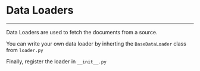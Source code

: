 # Data Loaders

---

Data Loaders are used to fetch the documents from a source.

You can write your own data loader by inherting the `BaseDataLoader` class from `loader.py`

Finally, register the loader in `__init__.py`
